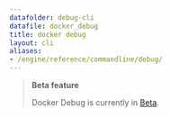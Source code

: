 ```yaml
---
datafolder: debug-cli
datafile: docker_debug
title: docker debug
layout: cli
aliases:
- /engine/reference/commandline/debug/
---
```


> **Beta feature**
>
> Docker Debug is currently in [Beta](../../../release-lifecycle.md#beta).
